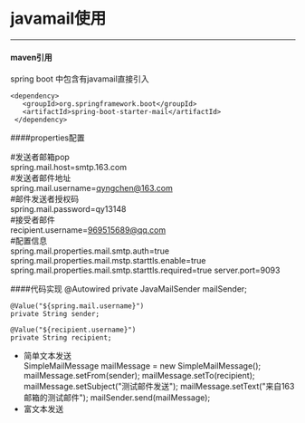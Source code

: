 # javamail使用
---
#### maven引用
spring boot 中包含有javamail直接引入
>
    <dependency>
       <groupId>org.springframework.boot</groupId>
       <artifactId>spring-boot-starter-mail</artifactId>
     </dependency>

####properties配置
>
\#发送者邮箱pop  
spring.mail.host=smtp.163.com  
\#发送者邮件地址  
spring.mail.username=qyngchen@163.com  
\#邮件发送者授权码  
spring.mail.password=qy13148  
\#接受者邮件  
recipient.username=969515689@qq.com  
\#配置信息  
spring.mail.properties.mail.smtp.auth=true
spring.mail.properties.mail.mstp.starttls.enable=true
spring.mail.properties.mail.smtp.starttls.required=true
server.port=9093
 
####代码实现
    @Autowired
    private JavaMailSender mailSender;

    @Value("${spring.mail.username}")
    private String sender;

    @Value("${recipient.username}")
    private String recipient;
- 简单文本发送  
    SimpleMailMessage mailMessage = new SimpleMailMessage();
    mailMessage.setFrom(sender);
    mailMessage.setTo(recipient);
    mailMessage.setSubject("测试邮件发送");
    mailMessage.setText("来自163邮箱的测试邮件");
    mailSender.send(mailMessage);
- 富文本发送
